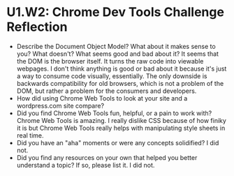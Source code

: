# U1.W2: Chrome Dev Tools Challenge Reflection

* Describe the Document Object Model? What about it makes sense to you? What doesn't? What seems good and bad about it?
	It seems that the DOM is the browser itself. It turns the raw code into viewable webpages. I don't think anything is good or bad about it because it's just a way to consume code visually, essentially. The only downside is backwards compatibility for old browsers, which is not a problem of the DOM, but rather a problem for the consumers and developers. 
* How did using Chrome Web Tools to look at your site and a wordpress.com site compare?
* Did you find Chrome Web Tools fun, helpful, or a pain to work with?
	Chrome Web Tools is amazing. I really dislike CSS because of how finiky it is but Chrome Web Tools really helps with manipulating style sheets in real time.
* Did you have an "aha" moments or were any concepts solidified?
	I did not.
* Did you find any resources on your own that helped you better understand a topic? If so, please list it.
	I did not.
